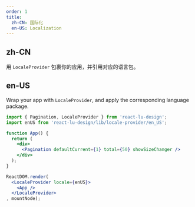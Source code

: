 ```yaml
---
order: 1
title:
  zh-CN: 国际化
  en-US: Localization
---
```


## zh-CN

用 `LocaleProvider` 包裹你的应用，并引用对应的语言包。

## en-US

Wrap your app with `LocaleProvider`, and apply the corresponding language package.

````jsx
import { Pagination, LocaleProvider } from 'react-lu-design';
import enUS from 'react-lu-design/lib/locale-provider/en_US';

function App() {
  return (
    <div>
      <Pagination defaultCurrent={1} total={50} showSizeChanger />
    </div>
  );
}

ReactDOM.render(
  <LocaleProvider locale={enUS}>
    <App />
  </LocaleProvider>
, mountNode);
````
